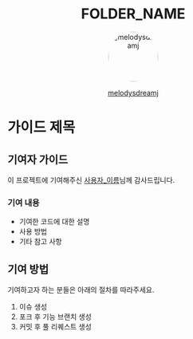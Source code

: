 <div style="text-align: center;">
<h1>FOLDER_NAME</h1>
  <div style="display: inline-block; border-radius: 50%; overflow: hidden; width: 100px; height: 100px; margin: 0 auto;">
    <img src="https://github.com/melodysdreamj.png" alt="melodysdreamj" style="width: 100%; display: block;">
  </div>

  <p><a href="https://github.com/melodysdreamj">melodysdreamj</a></p>
</div>

# 가이드 제목

## 기여자 가이드

이 프로젝트에 기여해주신 [사용자_이름](https://github.com/사용자_아이디)님께 감사드립니다.

### 기여 내용

- 기여한 코드에 대한 설명
- 사용 방법
- 기타 참고 사항

## 기여 방법

기여하고자 하는 분들은 아래의 절차를 따라주세요.

1. 이슈 생성
2. 포크 후 기능 브랜치 생성
3. 커밋 후 풀 리퀘스트 생성
